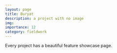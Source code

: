 ```yaml
---
layout: page
title: Buryat
description: a project with no image
img:
importance: 12
category: fieldwork
---
```


Every project has a beautiful feature showcase page.
